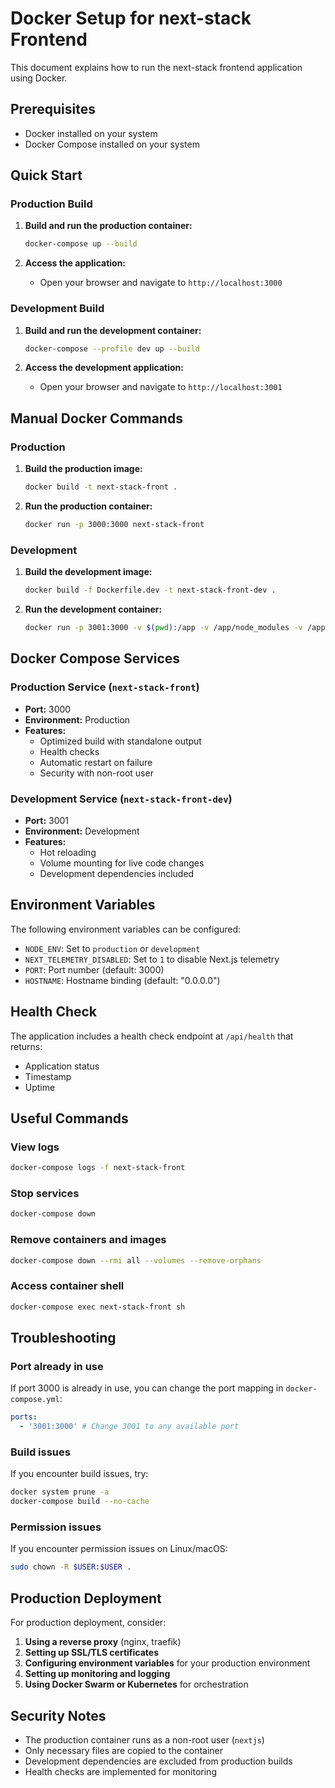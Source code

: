 # Docker Setup for next-stack Frontend

This document explains how to run the next-stack frontend application using Docker.

## Prerequisites

- Docker installed on your system
- Docker Compose installed on your system

## Quick Start

### Production Build

1. **Build and run the production container:**

   ```bash
   docker-compose up --build
   ```

2. **Access the application:**
   - Open your browser and navigate to `http://localhost:3000`

### Development Build

1. **Build and run the development container:**

   ```bash
   docker-compose --profile dev up --build
   ```

2. **Access the development application:**
   - Open your browser and navigate to `http://localhost:3001`

## Manual Docker Commands

### Production

1. **Build the production image:**

   ```bash
   docker build -t next-stack-front .
   ```

2. **Run the production container:**
   ```bash
   docker run -p 3000:3000 next-stack-front
   ```

### Development

1. **Build the development image:**

   ```bash
   docker build -f Dockerfile.dev -t next-stack-front-dev .
   ```

2. **Run the development container:**
   ```bash
   docker run -p 3001:3000 -v $(pwd):/app -v /app/node_modules -v /app/.next next-stack-front-dev
   ```

## Docker Compose Services

### Production Service (`next-stack-front`)

- **Port:** 3000
- **Environment:** Production
- **Features:**
  - Optimized build with standalone output
  - Health checks
  - Automatic restart on failure
  - Security with non-root user

### Development Service (`next-stack-front-dev`)

- **Port:** 3001
- **Environment:** Development
- **Features:**
  - Hot reloading
  - Volume mounting for live code changes
  - Development dependencies included

## Environment Variables

The following environment variables can be configured:

- `NODE_ENV`: Set to `production` or `development`
- `NEXT_TELEMETRY_DISABLED`: Set to `1` to disable Next.js telemetry
- `PORT`: Port number (default: 3000)
- `HOSTNAME`: Hostname binding (default: "0.0.0.0")

## Health Check

The application includes a health check endpoint at `/api/health` that returns:

- Application status
- Timestamp
- Uptime

## Useful Commands

### View logs

```bash
docker-compose logs -f next-stack-front
```

### Stop services

```bash
docker-compose down
```

### Remove containers and images

```bash
docker-compose down --rmi all --volumes --remove-orphans
```

### Access container shell

```bash
docker-compose exec next-stack-front sh
```

## Troubleshooting

### Port already in use

If port 3000 is already in use, you can change the port mapping in `docker-compose.yml`:

```yaml
ports:
  - '3001:3000' # Change 3001 to any available port
```

### Build issues

If you encounter build issues, try:

```bash
docker system prune -a
docker-compose build --no-cache
```

### Permission issues

If you encounter permission issues on Linux/macOS:

```bash
sudo chown -R $USER:$USER .
```

## Production Deployment

For production deployment, consider:

1. **Using a reverse proxy** (nginx, traefik)
2. **Setting up SSL/TLS certificates**
3. **Configuring environment variables** for your production environment
4. **Setting up monitoring and logging**
5. **Using Docker Swarm or Kubernetes** for orchestration

## Security Notes

- The production container runs as a non-root user (`nextjs`)
- Only necessary files are copied to the container
- Development dependencies are excluded from production builds
- Health checks are implemented for monitoring
